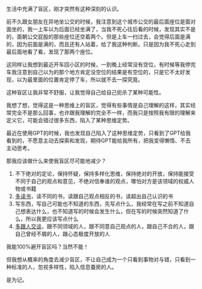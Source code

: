 生活中充满了盲区，刚才突然有这种深刻的认识。

前不久跟女朋友在异地坐公交的时候，我注意到这个城市公交的最后面座位是面对面坐的，我一上车以为后面已经坐满了，当我不死心往后看的时候，发现其实不是的，面朝公交屁股的那些座位还空着两个。但是上车一扫过去，会觉得后面是满的，因为前面是满的，而且还有人站着，给了我这种判断。只是因为我不死心走到最后面地看了看，发现了那两个座位。

这同样让我想到最近开车回小区的时候，一到晚上经常没有空位，有时候等我停完车我注意到自己以为的那个地方肯定没空位的结果是有空位的，只是它不太好发现，以为最里面的位置肯定停了车，所以就不去一探究竟。

这种盲区让我非常不舒服，让我觉得自己给自己扼杀了某种可能性。

我想了想，觉得这是一种思维上的盲区，觉得有些事情是自己理解的这样，其实经常完全不是那么回事，也许跟我理解的完全不一样，而我只是按照我有限的理解来定义它，可能会错过很多东西，陷入了某种思维定势。

最近在使用GPT的时候，我也发现自己陷入了这种思维定势，只看到了GPT给我看到的，不愿意主动去探索和发现，期待GPT能给我所有，把我变得懒惰、不去主动思考。

那我应该做什么来使我盲区尽可能地减少？

1. 不下绝对的定论，保持怀疑，保持多样化思维，保持绝对的开放，保持能接受不同于自己的观点和意见，不绝对信奉谁的观点，哪怕对方是该领域的权威人物或书籍
2. [多读书](https://rolen.wiki/my-booklist/)，读不同的书，读跟自己观点相反的书，读超出自己认识的书
3. 写东西，写自己可能也不知道的东西，先写点什么，我经常在写之前不知道自己想表达什么，也不知道写的时候会发生什么，但在写的时候突然知道了什么，所以我更应该写点什么
4. [多跟人交谈](https://rolen.wiki/interview-program/)，跟不同领域的人，跟不同意自己观点的人，跟自己不合的人，跟自己曾经不屑的人，跟心态极度开放的人

我能100%避开盲区吗？当然不能！

但我想从概率的角度去减少盲区，不让自己成为一个只看到事物对与错，只看到一种标准的人，忽视多样性，陷入信息蚕房的人。

是为记。